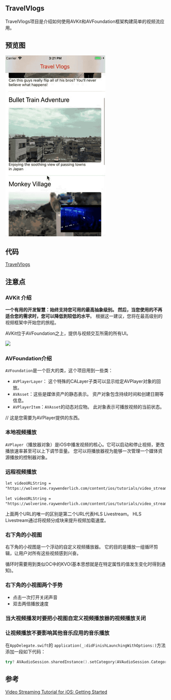 TravelVlogs
--------------------

TravelVlogs项目是介绍如何使用AVKit和AVFoundation框架构建简单的视频流应用。

## 预览图


![](TravelVlogs.gif)

## 代码

[TravelVlogs](https://github.com/andyRon/LearniOSByProject/tree/master/118-TravelVlogs)

## 注意点

### AVKit 介绍

**一个有用的开发智慧：始终支持您可用的最高抽象级别。 然后，当您使用的不再适合您的需求时，您可以降低到较低的水平**。 根据这一建议，您将在最高级别的视频框架中开始您的旅程。

AVKit位于AVFoundation之上，提供与视频交互所需的所有UI。

![](https://ws4.sinaimg.cn/large/006tNbRwgy1fwzofp3hnrj30i2074aa4.jpg)

### AVFoundation介绍

`AVFoundation`是一个巨大的类，这个项目用到一些类：
- `AVPlayerLayer`： 这个特殊的CALayer子类可以显示给定AVPlayer对象的回放。
- `AVAsset`：这些是媒体资产的静态表示。 资产对象包含持续时间和创建日期等信息。
- `AVPlayerItem`：`AVAsset`的动态对应物。 此对象表示可播放视频的当前状态。

// 这是您需要为AVPlayer提供的东西。


### 本地视频播放

`AVPlayer`（播放器对象）是iOS中播发视频的核心。它可以启动和停止视频，更改播放速率甚至可以上下调节音量。 您可以将播放器视为能够一次管理一个媒体资源播放的控制器对象。

### 远程视频播放

```
let videoURLString = "https://wolverine.raywenderlich.com/content/ios/tutorials/video_streaming/foxVillage.mp4"

let videoURLString = "https://wolverine.raywenderlich.com/content/ios/tutorials/video_streaming/foxVillage.m3u8"
```

上面两个URL的唯一的区别是第二个URL代表HLS Livestream。 HLS Livestream通过将视频分成块来提升视频加载速度。 

### 右下角的小视图

右下角的小视图是一个浮动的自定义视频播放器。 它的目的是播放一组循环剪辑，让用户对所有这些视频感到兴奋。

循环时需要用到类似OC中的KVO(基本思想就是在特定属性的值发生变化时得到通知)。


### 右下角的小视图两个手势

- 点击一次打开关闭声音
- 双击两倍播放速度

### 当大视频播发时要把小视图自定义视频播放器的视频播放关闭



### 让视频播放不要影响其他音乐应用的音乐播放

在`AppDelegate.swift`的 `application(_:didFinishLaunchingWithOptions:)`方法添加一段如下代码：

```swift
try? AVAudioSession.sharedInstance().setCategory(AVAudioSession.Category.ambient, mode: AVAudioSession.Mode.moviePlayback, options: [.mixWithOthers])
```

## 参考

[Video Streaming Tutorial for iOS: Getting Started](https://www.raywenderlich.com/5191-video-streaming-tutorial-for-ios-getting-started)
